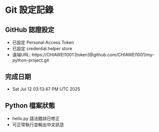 # Git 設定記錄

## GitHub 認證設定
- 已設定 Personal Access Token
- 已設定 credential.helper store
- 遠端URL: https://CHIAWEI1001:[token]@github.com/CHIAWEI1001/my-python-project.git

## 完成日期
- Sat Jul 12 03:13:47 PM UTC 2025

## Python 檔案狀態
- hello.py 語法錯誤已修正
- 可正常執行並輸出中文訊息

